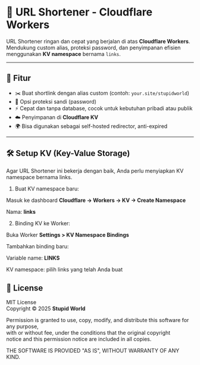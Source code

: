 # 🔗 URL Shortener - Cloudflare Workers

URL Shortener ringan dan cepat yang berjalan di atas **Cloudflare Workers**.  
Mendukung custom alias, proteksi password, dan penyimpanan efisien menggunakan **KV namespace** bernama `links`.

---

## 🚀 Fitur

- ✂️ Buat shortlink dengan alias custom (contoh: `your.site/stupidworld`)
- 🔐 Opsi proteksi sandi (password)
- ⚡ Cepat dan tanpa database, cocok untuk kebutuhan pribadi atau publik
- ☁️ Penyimpanan di **Cloudflare KV**
- 🌍 Bisa digunakan sebagai self-hosted redirector, anti-expired

---

## 🛠️ Setup KV (Key-Value Storage)

Agar URL Shortener ini bekerja dengan baik, Anda perlu menyiapkan KV namespace bernama links.

1. Buat KV namespace baru:

Masuk ke dashboard **Cloudflare → Workers → KV → Create Namespace**

Nama: **links**



2. Binding KV ke Worker:

Buka Worker **Settings > KV Namespace Bindings**

Tambahkan binding baru:

Variable name: **LINKS**

KV namespace: pilih links yang telah Anda buat

## 📄 License

MIT License  
Copyright © 2025 **Stupid World**

Permission is granted to use, copy, modify, and distribute this software for any purpose,  
with or without fee, under the conditions that the original copyright  
notice and this permission notice are included in all copies.

THE SOFTWARE IS PROVIDED "AS IS", WITHOUT WARRANTY OF ANY KIND.
